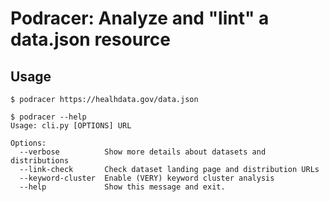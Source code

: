 # Podracer: Analyze and "lint" a data.json resource

## Usage

```
$ podracer https://healhdata.gov/data.json

$ podracer --help
Usage: cli.py [OPTIONS] URL

Options:
  --verbose          Show more details about datasets and distributions
  --link-check       Check dataset landing page and distribution URLs
  --keyword-cluster  Enable (VERY) keyword cluster analysis
  --help             Show this message and exit.
```
